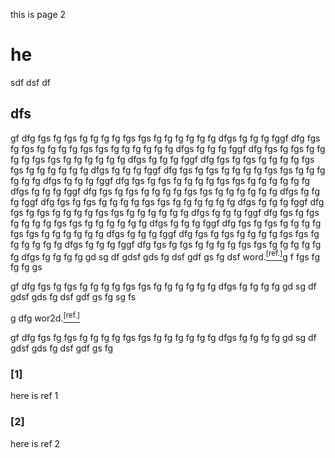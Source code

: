this is page 2
# he
sdf
dsf
df
## dfs


gf
dfg
fgs
fg
fgs
fg
fg
fg
fg
fgs
fgs
fg
fg
fg
fg
fg
fg
dfgs
fg
fg
fg
fggf
dfg
fgs
fg
fgs
fg
fg
fg
fg
fgs
fgs
fg
fg
fg
fg
fg
fg
dfgs
fg
fg
fg
fggf
dfg
fgs
fg
fgs
fg
fg
fg
fg
fgs
fgs
fg
fg
fg
fg
fg
fg
dfgs
fg
fg
fg
fggf
dfg
fgs
fg
fgs
fg
fg
fg
fg
fgs
fgs
fg
fg
fg
fg
fg
fg
dfgs
fg
fg
fg
fggf
dfg
fgs
fg
fgs
fg
fg
fg
fg
fgs
fgs
fg
fg
fg
fg
fg
fg
dfgs
fg
fg
fg
fggf
dfg
fgs
fg
fgs
fg
fg
fg
fg
fgs
fgs
fg
fg
fg
fg
fg
fg
dfgs
fg
fg
fg
fggf
dfg
fgs
fg
fgs
fg
fg
fg
fg
fgs
fgs
fg
fg
fg
fg
fg
fg
dfgs
fg
fg
fg
fggf
dfg
fgs
fg
fgs
fg
fg
fg
fg
fgs
fgs
fg
fg
fg
fg
fg
fg
dfgs
fg
fg
fg
fggf
dfg
fgs
fg
fgs
fg
fg
fg
fg
fgs
fgs
fg
fg
fg
fg
fg
fg
dfgs
fg
fg
fg
fggf
dfg
fgs
fg
fgs
fg
fg
fg
fg
fgs
fgs
fg
fg
fg
fg
fg
fg
dfgs
fg
fg
fg
fggf
dfg
fgs
fg
fgs
fg
fg
fg
fg
fgs
fgs
fg
fg
fg
fg
fg
fg
dfgs
fg
fg
fg
fggf
dfg
fgs
fg
fgs
fg
fg
fg
fg
fgs
fgs
fg
fg
fg
fg
fg
fg
dfgs
fg
fg
fg
fggf
dfg
fgs
fg
fgs
fg
fg
fg
fg
fgs
fgs
fg
fg
fg
fg
fg
fg
dfgs
fg
fg
fg
fg
gd
sg
df
gdsf
gds
fg
dsf
gdf
gs
fg
dsf
word.[<sup>[ref.]</sup>](#[1])g
f
fgs
fg
fg
fg
gs

gf
dfg
fgs
fg
fgs
fg
fg
fg
fg
fgs
fgs
fg
fg
fg
fg
fg
fg
dfgs
fg
fg
fg
fg
gd
sg
df
gdsf
gds
fg
dsf
gdf
gs
fg
sg
fs

g
dfg
wor2d.[<sup>[ref.]</sup>](#[2])


gf
dfg
fgs
fg
fgs
fg
fg
fg
fg
fgs
fgs
fg
fg
fg
fg
fg
fg
dfgs
fg
fg
fg
fg
gd
sg
df
gdsf
gds
fg
dsf
gdf
gs
fg
### [1] 
here is ref 1
### [2] 
here is ref 2
